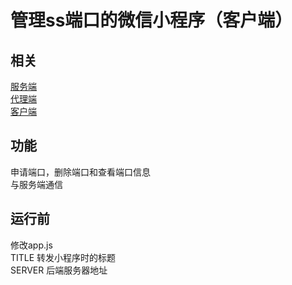 # 管理ss端口的微信小程序（客户端）  
## 相关  
[服务端](https://github.com/hpq86zllw/ss-port-server)  
[代理端](https://github.com/hpq86zllw/ss-port-agent)  
[客户端](https://github.com/hpq86zllw/ss-port-client)  
## 功能  
申请端口，删除端口和查看端口信息  
与服务端通信  
## 运行前  
修改app.js  
TITLE 转发小程序时的标题  
SERVER 后端服务器地址  
